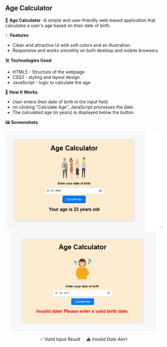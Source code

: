 ## Age Calculator

🧮 **Age Calculator**
-A simple and user-friendly web-based application that calculates a user's age based on their date of birth.
    
✨ **Features**
- Clean and attractive UI with soft colors and an illustration.
- Responsive and works smoothly on both desktop and mobile browsers.

🛠️ **Technologies Used**
 - HTML5 - Structure of the webpage
 - CSS3 - styling and layout design
 - JavaScript - logic to calculate the age

🚀 **How It Works**
 - User enters their date of birth in the input field.
 - on clicking "Calculate Age", JavaScript processes the date.
 - The calculated age (in years) is displayed below the button.

🖼️ **Screenshots**

<p align="center">
  <img src="./Images/screenshot_valid.png" alt="Valid Age Calculation" height="320" style="border-radius:10px; margin-right:10px;"/>
  <img src="./Images/screenshot_invalid.png" alt="Invalid Date Example" height="320" style="border-radius:10px;"/>
</p>

<p align="center">
  <em>✅ Valid Input Result &nbsp;&nbsp;&nbsp; ⚠️ Invalid Date Alert</em>
</p>




